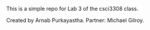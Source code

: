 This is a simple repo for Lab 3 of the csci3308 class.

Created by Arnab Purkayastha.
Partner: Michael Gilroy.
